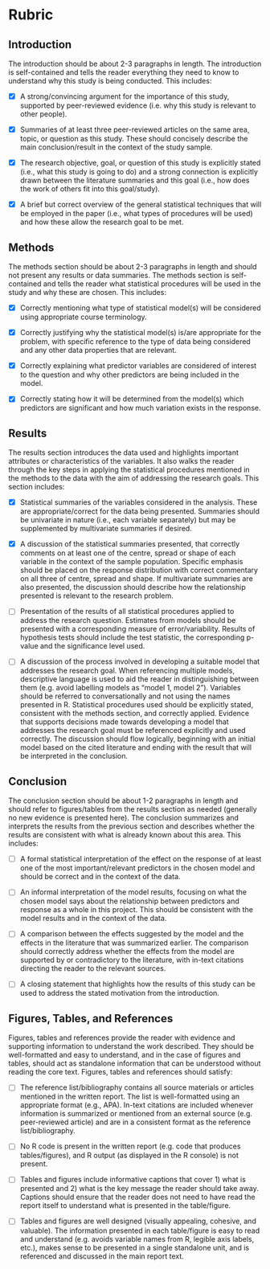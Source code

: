 # Rubric

## Introduction

The introduction should be about 2-3 paragraphs in length. The introduction is self-contained and tells the
reader everything they need to know to understand why this study is being conducted. This includes:

- [X] A strong/convincing argument for the importance of this study,
supported by peer-reviewed evidence (i.e. why this study is relevant to
other people).

- [X] Summaries of at least three peer-reviewed articles on the same area,
topic, or question as this study. These should concisely describe the
main conclusion/result in the context of the study sample.

- [X] The research objective, goal, or question of this study is explicitly
stated (i.e., what this study is going to do) and a strong connection is
explicitly drawn between the literature summaries and this goal (i.e.,
how does the work of others fit into this goal/study).

- [X] A brief but correct overview of the general statistical techniques that
will be employed in the paper (i.e., what types of procedures will be
used) and how these allow the research goal to be met.

## Methods

The methods section should be about 2-3 paragraphs in length and should not present any results or data
summaries. The methods section is self-contained and tells the reader what statistical procedures will be used in the study
and why these are chosen. This includes:

- [X] Correctly mentioning what type of statistical model(s) will be
considered using appropriate course terminology.

- [X] Correctly justifying why the statistical model(s) is/are appropriate for
the problem, with specific reference to the type of data being
considered and any other data properties that are relevant.

- [X] Correctly explaining what predictor variables are considered of
interest to the question and why other predictors are being included in
the model.

- [X] Correctly stating how it will be determined from the model(s) which
predictors are significant and how much variation exists in the
response.

## Results

The results section introduces the data used and highlights important attributes or characteristics of the
variables. It also walks the reader through the key steps in applying the statistical procedures mentioned in
the methods to the data with the aim of addressing the research goals. This section includes:

- [X] Statistical summaries of the variables considered in the analysis. These
are appropriate/correct for the data being presented. Summaries
should be univariate in nature (i.e., each variable separately) but may
be supplemented by multivariate summaries if desired.

- [X] A discussion of the statistical summaries presented, that correctly
comments on at least one of the centre, spread or shape of each
variable in the context of the sample population. Specific emphasis
should be placed on the response distribution with correct
commentary on all three of centre, spread and shape. If multivariate
summaries are also presented, the discussion should describe how the
relationship presented is relevant to the research problem.

- [ ] Presentation of the results of all statistical procedures applied to
address the research question. Estimates from models should be
presented with a corresponding measure of error/variability. Results of
hypothesis tests should include the test statistic, the corresponding
p-value and the significance level used.

- [ ] A discussion of the process involved in developing a suitable model
that addresses the research goal. When referencing multiple models,
descriptive language is used to aid the reader in distinguishing
between them (e.g. avoid labelling models as “model 1, model 2”).
Variables should be referred to conversationally and not using the
names presented in R. Statistical procedures used should be explicitly
stated, consistent with the methods section, and correctly applied.
Evidence that supports decisions made towards developing a model
that addresses the research goal must be referenced explicitly and
used correctly. The discussion should flow logically, beginning with an
initial model based on the cited literature and ending with the result
that will be interpreted in the conclusion.

## Conclusion

The conclusion section should be about 1-2 paragraphs in length and should refer to figures/tables from the
results section as needed (generally no new evidence is presented here).
The conclusion summarizes and interprets the results from the previous section and describes whether the
results are consistent with what is already known about this area. This includes:

- [ ] A formal statistical interpretation of the effect on the response of at
least one of the most important/relevant predictors in the chosen
model and should be correct and in the context of the data.

- [ ] An informal interpretation of the model results, focusing on what the
chosen model says about the relationship between predictors and
response as a whole in this project. This should be consistent with the
model results and in the context of the data.

- [ ] A comparison between the effects suggested by the model and the
effects in the literature that was summarized earlier. The comparison
should correctly address whether the effects from the model are
supported by or contradictory to the literature, with in-text citations
directing the reader to the relevant sources.

- [ ] A closing statement that highlights how the results of this study can be
used to address the stated motivation from the introduction.

## Figures, Tables, and References

Figures, tables and references provide the reader with evidence and supporting information to understand the
work described. They should be well-formatted and easy to understand, and in the case of figures and tables,
should act as standalone information that can be understood without reading the core text.
Figures, tables and references should satisfy:

- [ ] The reference list/bibliography contains all source materials or articles
mentioned in the written report. The list is well-formatted using an
appropriate format (e.g., APA). In-text citations are included whenever
information is summarized or mentioned from an external source (e.g.
peer-reviewed article) and are in a consistent format as the reference
list/bibliography.

- [ ] No R code is present in the written report (e.g. code that produces
tables/figures), and R output (as displayed in the R console) is not
present.

- [ ] Tables and figures include informative captions that cover 1) what is
presented and 2) what is the key message the reader should take
away. Captions should ensure that the reader does not need to have
read the report itself to understand what is presented in the
table/figure.

- [ ] Tables and figures are well designed (visually appealing, cohesive,
and valuable). The information presented in each table/figure is easy
to read and understand (e.g. avoids variable names from R, legible axis
labels, etc.), makes sense to be presented in a single standalone unit,
and is referenced and discussed in the main report text.
